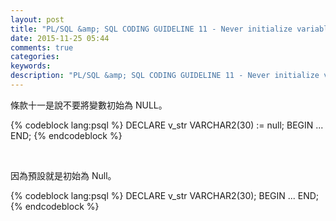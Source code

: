 ```yaml
---
layout: post
title: "PL/SQL &amp; SQL CODING GUIDELINE 11 - Never initialize variables with NULL"
date: 2015-11-25 05:44
comments: true
categories: 
keywords: 
description: "PL/SQL &amp; SQL CODING GUIDELINE 11 - Never initialize variables with NULL"
---
```


條款十一是說不要將變數初始為 NULL。  

<!-- More -->

{% codeblock lang:psql %}
DECLARE 
	v_str VARCHAR2(30) := null; 
BEGIN 
	... 
END;
{% endcodeblock %}

<br/>


因為預設就是初始為 Null。  

{% codeblock lang:psql %}
DECLARE 
	v_str VARCHAR2(30); 
BEGIN 
	... 
END;
{% endcodeblock %}
